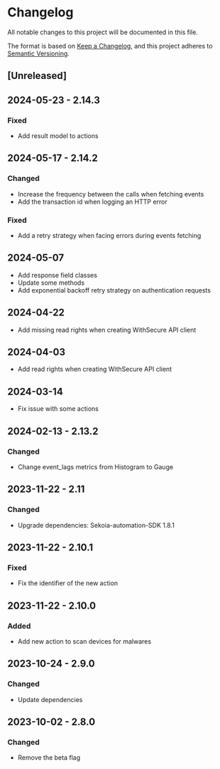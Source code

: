 # Changelog

All notable changes to this project will be documented in this file.

The format is based on [Keep a Changelog](https://keepachangelog.com/en/1.0.0/), and this project adheres to [Semantic Versioning](https://semver.org/spec/v2.0.0.html).

## [Unreleased]

## 2024-05-23 - 2.14.3

### Fixed

- Add result model to actions

## 2024-05-17 - 2.14.2

### Changed

- Increase the frequency between the calls when fetching events
- Add the transaction id when logging an HTTP error

### Fixed

- Add a retry strategy when facing errors during events fetching

## 2024-05-07

- Add response field classes
- Update some methods
- Add exponential backoff retry strategy on authentication requests

## 2024-04-22 

- Add missing read rights when creating WithSecure API client

## 2024-04-03

- Add read rights when creating WithSecure API client

## 2024-03-14

- Fix issue with some actions

## 2024-02-13 - 2.13.2

### Changed

- Change event_lags metrics from Histogram to Gauge

## 2023-11-22 - 2.11

### Changed

- Upgrade dependencies: Sekoia-automation-SDK 1.8.1

## 2023-11-22 - 2.10.1

### Fixed

- Fix the identifier of the new action

## 2023-11-22 - 2.10.0

### Added

- Add new action to scan devices for malwares

## 2023-10-24 - 2.9.0

### Changed

- Update dependencies

## 2023-10-02 - 2.8.0

### Changed

- Remove the beta flag
